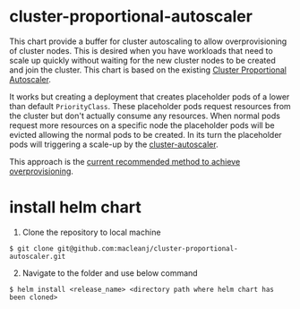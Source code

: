 # cluster-proportional-autoscaler
This chart provide a buffer for cluster autoscaling to allow overprovisioning of cluster nodes. This is desired when you have workloads that need to scale up quickly without waiting for the new cluster nodes to be created and join the cluster. This chart is based  on the existing [Cluster Proportional Autoscaler](https://github.com/kubernetes-sigs/cluster-proportional-autoscaler).

It works but creating a deployment that creates placeholder pods of a lower than default `PriorityClass`. These placeholder pods request resources from the cluster but don't actually consume any resources. When normal pods request more resources on a specific node the placeholder pods will be evicted allowing the normal pods to be created. In its turn the placeholder pods will triggering a scale-up by the [cluster-autoscaler](https://github.com/kubernetes/autoscaler/blob/master/cluster-autoscaler).

This approach is the [current recommended method to achieve overprovisioning](https://github.com/kubernetes/autoscaler/blob/master/cluster-autoscaler/FAQ.md#how-can-i-configure-overprovisioning-with-cluster-autoscaler).


# install helm chart

1. Clone the repository to local machine
```
$ git clone git@github.com:macleanj/cluster-proportional-autoscaler.git
```
2. Navigate to the folder and use below command

```
$ helm install <release_name> <directory path where helm chart has been cloned>
```
